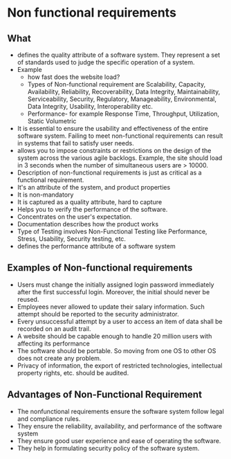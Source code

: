 # Non functional requirements

## What

-  defines the quality attribute of a software system. They represent a set of standards used to judge the specific operation of a system.
- Example
  - how fast does the website load?
  - Types of Non-functional requirement are Scalability, Capacity, Availability, Reliability, Recoverability, Data Integrity, Maintainability, Serviceability, Security, Regulatory, Manageability, Environmental, Data Integrity, Usability, Interoperability etc.
  - Performance-  for example Response Time, Throughput, Utilization, Static Volumetric
- It is essential to ensure the usability and effectiveness of the entire software system. Failing to meet non-functional requirements can result in systems that fail to satisfy user needs.
- allows you to impose constraints or restrictions on the design of the system across the various agile backlogs. Example, the site should load in 3 seconds when the number of simultaneous users are > 10000.
- Description of non-functional requirements is just as critical as a functional requirement.
- It's an attribute of the system, and product properties
- It is non-mandatory
- It is captured as a quality attribute, hard to capture
- Helps you to verify the performance of the software.
- Concentrates on the user's expectation.
- Documentation describes how the product works
- Type of Testing involves Non-Functional Testing like Performance, Stress, Usability, Security testing, etc.
- defines the performance attribute of a software system

## Examples of Non-functional requirements

- Users must change the initially assigned login password immediately after the first successful login. Moreover, the initial should never be reused.
- Employees never allowed to update their salary information. Such attempt should be reported to the security administrator.
- Every unsuccessful attempt by a user to access an item of data shall be recorded on an audit trail.
- A website should be capable enough to handle 20 million users with affecting its performance
- The software should be portable. So moving from one OS to other OS does not create any problem.
- Privacy of information, the export of restricted technologies, intellectual property rights, etc. should be audited.

## Advantages of Non-Functional Requirement

- The nonfunctional requirements ensure the software system follow legal and compliance rules.
- They ensure the reliability, availability, and performance of the software system
- They ensure good user experience and ease of operating the software.
- They help in formulating security policy of the software system.
